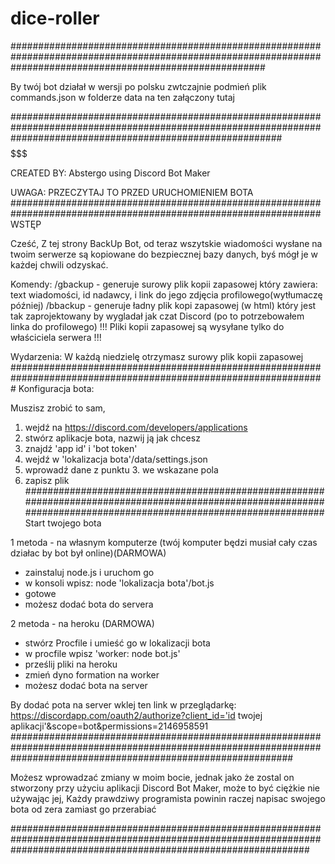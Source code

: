 # dice-roller
##############################################################################################################################################################


By twój bot działał w wersji po polsku zwtczajnie podmień plik commands.json w folderze data na ten załączony tutaj


################################################################################################################################################################# 
$$$$$$$$$$$$$$$$$$$$$$$$$$$$$$$$$$$$$$$$$$$$$$$$$$$$$$$$$$$$$$$$$$$$$$$$$$$$$$$$$$$$$$$$$$$$$$$$$$$$$$$

CREATED BY: Abstergo using Discord Bot Maker

$$$$$$$$$$$$$$$$$$$$$$$$$$$$$$$$$$$$$$$$$$$$$$$$$$$$$$$$$$$$$$$$$$$$$$$$$$$$$$$$$$$$$$$$$$$$$$$$$$$$$$$$$$$$
UWAGA: PRZECZYTAJ TO PRZED URUCHOMIENIEM BOTA
################################################################################################################
WSTĘP

Cześć,
Z tej strony BackUp Bot, od teraz wszytskie wiadomości wysłane na twoim serwerze są kopiowane do bezpiecznej bazy danych, byś mógł je w każdej chwili odzyskać.

Komendy:
/gbackup - generuje surowy plik kopii zapasowej który zawiera: text wiadomości, id nadawcy, i link do jego zdjęcia profilowego(wytłumaczę później)
/bbackup - generuje ładny plik kopi zapasowej (w html) który jest tak zaprojektowany by wygladał jak czat Discord (po to potrzebowałem linka do profilowego)
!!! Pliki kopii zapasowej są wysyłane tylko do właściciela serwera !!!

Wydarzenia:
W każdą niedzielę otrzymasz surowy plik kopii zapasowej
#################################################################################################################
Konfiguracja bota:

Muszisz zrobić to sam,
1. wejdź na https://discord.com/developers/applications
2. stwórz aplikacje bota, nazwij ją jak chcesz
3. znajdź 'app id' i 'bot token'
4. wejdź w  'lokalizacja bota'/data/settings.json
5. wprowadź dane z punktu 3. we wskazane pola
6. zapisz plik
##################################################################################################################################################################
Start twojego bota

1 metoda - na własnym komputerze (twój komputer będzi musiał cały czas działac by bot był online)(DARMOWA)

- zainstaluj node.js i uruchom go
- w konsoli wpisz: node 'lokalizacja bota'/bot.js
- gotowe
- możesz dodać bota do servera

2 metoda - na heroku (DARMOWA)
- stwórz Procfile i umieść go w lokalizacji bota
- w procfile wpisz 'worker: node bot.js'
- prześlij pliki na heroku
- zmień dyno formation na worker 
- możesz dodać bota na server

By dodać pota na server wklej ten link w przeglądarkę: https://discordapp.com/oauth2/authorize?client_id='id twojej aplikacji'&scope=bot&permissions=2146958591
###################################################################################################################################################################

Możesz wprowadzać zmiany w moim bocie, jednak jako że zostal on stworzony przy użyciu aplikacji Discord Bot Maker, może to być ciężkie nie używając jej,
Każdy prawdziwy programista powinin raczej napisac swojego bota od zera zamiast go przerabiać

######################################################################################################################################################################